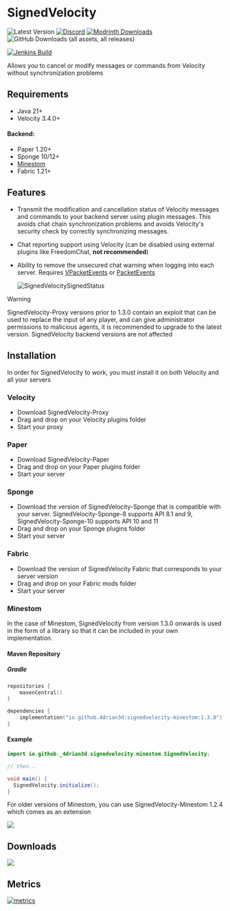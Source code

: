 # SignedVelocity

![Latest Version](https://img.shields.io/github/v/release/4drian3d/SignedVelocity?style=flat-square)
[![Discord](https://img.shields.io/discord/899740810956910683?color=7289da&logo=Discord&label=Discord&style=flat-square)](https://discord.gg/5NMMzK5mAn)
[![Modrinth Downloads](https://img.shields.io/modrinth/dt/7IbzD4Zm?logo=Modrinth&style=flat-square)](https://modrinth.com/plugin/signedvelocity)
![GitHub Downloads (all assets, all releases)](https://img.shields.io/github/downloads/4drian3d/SignedVelocity/total?style=flat-square&logo=GitHub)

[![Jenkins Build](https://img.shields.io/jenkins/build?jobUrl=https%3A%2F%2Fci.codemc.io%2Fjob%2F4drian3d%2Fjob%2FSignedVelocity%2F&style=flat-square&label=Jenkins%20Build)
](https://ci.codemc.io/job/4drian3d/job/SignedVelocity/)

Allows you to cancel or modify messages or commands from Velocity without synchronization problems

## Requirements
- Java 21+
- Velocity 3.4.0+
#### **Backend:**
- Paper 1.20+ 
- Sponge 10/12+
- [Minestom](https://github.com/4drian3d/SignedVelocity?tab=readme-ov-file#minestom)
- Fabric 1.21+

## Features
- Transmit the modification and cancellation status of Velocity messages and commands to your backend server using plugin messages. This avoids chat chain synchronization problems and avoids Velocity's security check by correctly synchronizing messages.
- Chat reporting support using Velocity (can be disabled using external plugins like FreedomChat, **not recommended**)
- Ability to remove the unsecured chat warning when logging into each server. Requires [VPacketEvents](https://modrinth.com/plugin/vpacketevents) or [PacketEvents](https://modrinth.com/plugin/packetevents)

   ![SignedVelocitySignedStatus](https://github.com/4drian3d/SignedVelocity/assets/68704415/4a7e2bec-c167-4de1-b827-d188d0afaa56)

> [!WARNING]
> SignedVelocity-Proxy versions prior to 1.3.0 contain an exploit that can be used
> to replace the input of any player, and can give administrator permissions to malicious agents,
> it is recommended to upgrade to the latest version.
> SignedVelocity backend versions are not affected

## Installation
In order for SignedVelocity to work, you must install it on both Velocity and all your servers
### Velocity
- Download SignedVelocity-Proxy
- Drag and drop on your Velocity plugins folder
- Start your proxy
### Paper
- Download SignedVelocity-Paper
- Drag and drop on your Paper plugins folder
- Start your server
### Sponge
- Download the version of SignedVelocity-Sponge that is compatible with your server.
  SignedVelocity-Sponge-8 supports API 8.1 and 9, SignedVelocity-Sponge-10 supports API 10 and 11
- Drag and drop on your Sponge plugins folder
- Start your server
### Fabric
- Download the version of SignedVelocity Fabric that corresponds to your server version
- Drag and drop on your Fabric mods folder
- Start your server
### Minestom

In the case of Minestom, SignedVelocity from version 1.3.0 onwards is used in the form of a library
so that it can be included in your own implementation.

#### Maven Repository

##### Gradle

```kotlin
repositories {
    mavenCentral()
}

dependencies {
    implementation("io.github.4drian3d:signedvelocity-minestom:1.3.0")
}
```

#### Example

```java
import io.github._4drian3d.signedvelocity.minestom.SignedVelocity;

// then...

void main() {
  SignedVelocity.initialize();
}
```

For older versions of Minestom, you can use SignedVelocity-Minestom 1.2.4 which comes as an extension

[![](https://www.bisecthosting.com/partners/custom-banners/6fa909d5-ad2b-42c2-a7ec-1c51f8b6384f.webp)](https://www.bisecthosting.com/4drian3d)

## Downloads

[![](https://raw.githubusercontent.com/Prospector/badges/master/modrinth-badge-72h-padded.png)](https://modrinth.com/plugin/signedvelocity)

## Metrics
[![metrics](https://bstats.org/signatures/velocity/SignedVelocity.svg)](https://bstats.org/plugin/velocity/SignedVelocity/18937)
